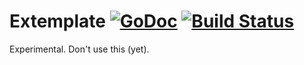 # Extemplate [![GoDoc](http://godoc.org/github.com/dannyvankooten/extemplate?status.svg)](http://godoc.org/github.com/dannyvankooten/extemplate)  [![Build Status](https://travis-ci.org/dannyvankooten/extemplate.svg)](https://travis-ci.org/dannyvankooten/extemplate)

Experimental. Don't use this (yet).
